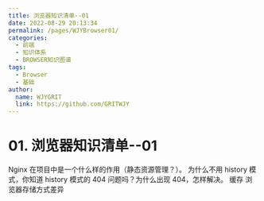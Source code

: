 ```yaml
---
title: 浏览器知识清单--01  
date: 2022-08-29 20:13:34  
permalink: /pages/WJYBrowser01/  
categories:
  - 前端
  - 知识体系
  - BROWSER知识图谱
tags:
  - Browser
  - 基础
author:  
  name: WJYGRIT   
  link: https://github.com/GRITWJY
---
```


# 01. 浏览器知识清单--01

Nginx 在项目中是一个什么样的作用（静态资源管理？）。
为什么不用 history 模式，你知道 history 模式的 404 问题吗？为什么出现 404，怎样解决。
缓存
浏览器存储方式差异
